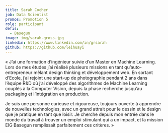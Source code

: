 ```yaml
---
title: Sarah Cocher
job: Data Scientist
promos: Promotion 5
role: participant
defis:
  - Basegun
image: img/sarah-gross.jpg
linkedin: https://www.linkedin.com/in/grsarah
github: https://github.com/leihuayi
---
```

« J’ai une formation d’ingénieur suivie d’un Master en Machine Learning. Lors de mes études j’ai réalisé plusieurs missions en tant qu’auto-entrepreneur mêlant design thinking et développement web. En sortant d’Ecole, j’ai rejoint une start-up de photographie pendant 2 ans dans l’équipe R&D où j’ai développé des algorithmes de Machine Learning couplés à la Computer Vision, depuis la phase recherche jusqu’au packaging et l’intégration en production. 

Je suis une personne curieuse et rigoureuse, toujours ouverte à apprendre de nouvelles technologies, avec un grand attrait pour le dessin et le design que je pratique en tant que loisir. Je cherche depuis mon entrée dans le monde du travail à trouver un emploi stimulant qui a un impact, et la mission EIG Basegun remplissait parfaitement ces critères. »
